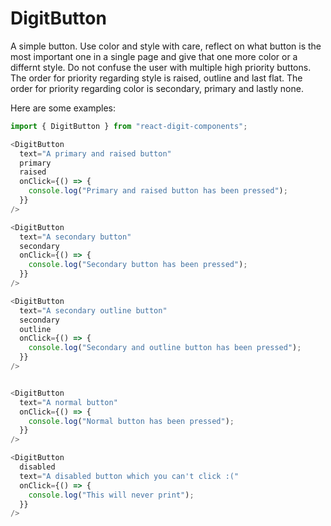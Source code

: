 # DigitButton

A simple button. Use color and style with care, reflect on what button is the most important one in a single page and give that one more color or a differnt style. Do not confuse the user with multiple high priority buttons. The order for priority regarding style is raised, outline and last flat. The order for priority regarding color is secondary, primary and lastly none.

Here are some examples:

```js
import { DigitButton } from "react-digit-components";
```

```js
<DigitButton
  text="A primary and raised button"
  primary
  raised
  onClick={() => {
    console.log("Primary and raised button has been pressed");
  }}
/>

<DigitButton
  text="A secondary button"
  secondary
  onClick={() => {
    console.log("Secondary button has been pressed");
  }}
/>

<DigitButton
  text="A secondary outline button"
  secondary
  outline
  onClick={() => {
    console.log("Secondary and outline button has been pressed");
  }}
/>


<DigitButton
  text="A normal button"
  onClick={() => {
    console.log("Normal button has been pressed");
  }}
/>

<DigitButton
  disabled
  text="A disabled button which you can't click :("
  onClick={() => {
    console.log("This will never print");
  }}
/>
```
